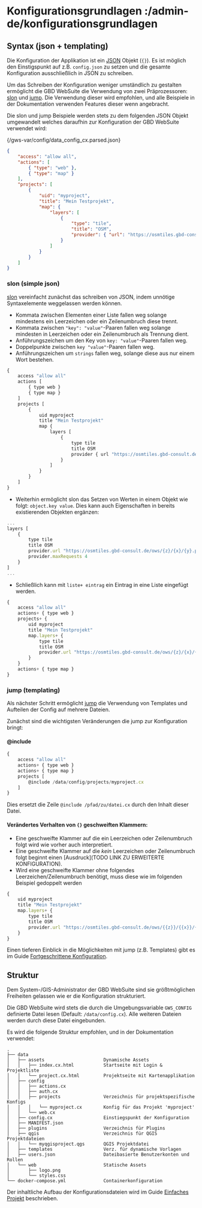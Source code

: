 # Konfigurationsgrundlagen :/admin-de/konfigurationsgrundlagen

<!--
    Schreibstil:
        Dokumentation, Fakten, Gründe
        Leser muss verstehen
        Links zu detaillierterer 
        Keine Direkte Ansprache des Lesers
    
    Inhalte:
        - syntax: json, slon, jump
        - einstiegspunkt
        - verzeichnisstruktur beispiel
        - datentypen, listen, dicts
        - konfigurationsstruktur
        - @include
        - list+
-->

## Syntax (json + templating)

Die Konfiguration der Applikation ist ein 
[JSON](https://www.json.org/json-de.html) Objekt (`{}`). Es ist möglich den 
Einstigspunkt auf z.B. `config.json` zu setzen und die gesamte Konfiguration 
ausschließlich in JSON zu schreiben.

Um das Schreiben der Konfiguration weniger umständlich zu gestalten ermöglicht 
die GBD WebSuite die Verwendung von zwei Präprozessoren: [slon]() und [jump]().
Die Verwendung dieser wird empfohlen, und alle Beispiele in der Dokumentation
verwenden Features dieser wenn angebracht.

Die slon und jump Beispiele werden stets zu dem folgenden JSON Objekt umgewandelt 
welches daraufhin zur Konfiguration der GBD WebSuite verwendet wird:

{/gws-var/config/data_config_cx.parsed.json}
```json
{
    "access": "allow all",
    "actions": [
        { "type": "web" },
        { "type": "map" }
    ],
    "projects": [
        {
            "uid": "myproject",
            "title": "Mein Testprojekt",
            "map": {
                "layers": [
                    {
                        "type": "tile",
                        "title": "OSM",
                        "provider": { "url": "https://osmtiles.gbd-consult.de/ows/{z}/{x}/{y}.png" }
                    }
                ]
            }
        }
    ]
}
```

### slon (simple json)

[slon]() vereinfacht zunächst das schreiben von JSON, indem unnötige Syntaxelemente
weggelassen werden können.
- Kommata zwischen Elementen einer Liste fallen weg solange mindestens ein 
  Leerzeichen oder ein Zeilenumbruch diese trennt.
- Kommata zwischen `"key": "value"`-Paaren fallen weg solange mindesten in 
  Leerzeichen oder ein Zeilenumbruch als Trennung dient.
- Anführungszeichen um den Key von `key: "value"`-Paaren fallen weg.
- Doppelpunkte zwischen `key "value"`-Paaren fallen weg.
- Anführungszeichen um `strings` fallen weg, solange diese aus nur einem Wort bestehen.

```javascript
{
    access "allow all"
    actions [
        { type web }
        { type map }
    ]
    projects [
        {
            uid myproject
            title "Mein Testprojekt"
            map {
                layers [
                    {
                        type tile
                        title OSM
                        provider { url "https://osmtiles.gbd-consult.de/ows/{z}/{x}/{y}.png" }
                    }
                ]
            }
        }
    ]
}
```

- Weiterhin ermöglicht slon das Setzen von Werten in einem Objekt wie folgt: `object.key value`.
  Dies kann auch Eigenschaften in bereits existierenden Objekten ergänzen:

```javascript title="config.slon"
...
layers [
    {
        type tile
        title OSM
        provider.url "https://osmtiles.gbd-consult.de/ows/{z}/{x}/{y}.png"
        provider.maxRequests 4
    }
]
...
```

- Schließlich kann mit `liste+ eintrag` ein Eintrag in eine Liste eingefügt werden.

```javascript title="config.slon"
{
    access "allow all"
    actions+ { type web }
    projects+ {
        uid myproject
        title "Mein Testprojekt"
        map.layers+ {
            type tile
            title OSM
            provider.url "https://osmtiles.gbd-consult.de/ows/{z}/{x}/{y}.png"
        }
    }
    actions+ { type map }
}
```

### jump (templating)

Als nächster Schritt ermöglicht [jump]() die Verwendung von Templates und 
Aufteilen der Config auf mehrere Dateien.

Zunächst sind die wichtigsten Veränderungen die jump zur Konfiguration bringt:
#### @include

```javascript title="config.cx"
{
    access "allow all"
    actions+ { type web }
    actions+ { type map }
    projects [
        @include /data/config/projects/myproject.cx
    ]
}
```

Dies ersetzt die Zeile `@include /pfad/zu/datei.cx` durch den Inhalt 
dieser Datei.

#### Verändertes Verhalten von `{}` geschweiften Klammern:

- Eine geschweifte Klammer auf die ein Leerzeichen oder Zeilenumbruch folgt
  wird wie vorher auch interpretiert.
- Eine geschweifte Klammer auf die _kein_ Leerzeichen oder Zeilenumbruch folgt
  beginnt einen [Ausdruck](TODO LINK ZU ERWEITERTE KONFIGURATION).
- Wird eine geschweifte Klammer ohne folgendes Leerzeichen/Zeilenumbruch 
  benötigt, muss diese wie im folgenden Beispiel gedoppelt werden

```javascript title="/data/config/projects/myproject.cx"
{
    uid myproject
    title "Mein Testprojekt"
    map.layers+ {
        type tile
        title OSM
        provider.url "https://osmtiles.gbd-consult.de/ows/{{z}}/{{x}}/{{y}}.png"
    }
}

```

Einen tieferen Einblick in die Möglichkeiten mit jump (z.B. Templates) gibt es 
im Guide [Fortgeschrittene Konfiguration](/admin-de/fortgeschrittene-konfiguration).


## Struktur

Dem System-/GIS-Administrator der GBD WebSuite sind sie größtmöglichen Freiheiten 
gelassen wie er die Konfiguration strukturiert.

Die GBD WebSuite wird stets die durch die Umgebungsvariable `GWS_CONFIG` definierte
Datei lesen (Default: `/data/config.cx`). Alle weiteren Dateien werden durch diese 
Datei eingebunden.

Es wird die folgende Struktur empfohlen, und in der Dokumentation verwendet:

```
.
├── data                            
│   ├── assets                      Dynamische Assets
│   │   ├── index.cx.html           Startseite mit Login & Projektliste
│   │   └── project.cx.html         Projektseite mit Kartenapplikation
│   ├── config
│   │   ├── actions.cx              
│   │   ├── auth.cx                 
│   │   ├── projects                Verzeichnis für projektspezifische Konfigs
│   │   │   └── myproject.cx        Konfig für das Projekt 'myproject'
│   │   └── web.cx                  
│   ├── config.cx                   Einstiegspunkt der Konfiguration
│   ├── MANIFEST.json               
│   ├── plugins                     Verzeichnis für Plugins
│   ├── qgis                        Verzeichnis für QGIS Projektdateien
│   │   └── myqgisproject.qgs       QGIS Projektdatei
│   ├── templates                   Verz. für dynamische Vorlagen
│   ├── users.json                  Dateibasierte Benutzerkonten und Rollen
│   └── web                         Statische Assets
│       ├── logo.png                
│       └── styles.css
└── docker-compose.yml              Containerkonfiguration
```

Der inhaltliche Aufbau der Konfigurationsdateien wird im Guide [Einfaches Projekt](/admin-de/einfaches-projekt) beschrieben.

